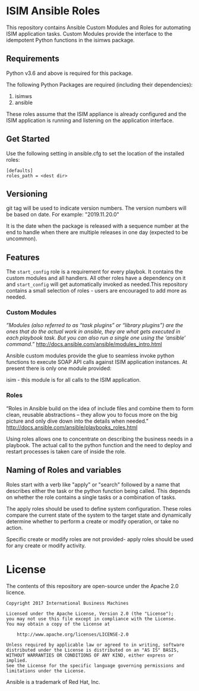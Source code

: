 # ISIM Ansible Roles

This repository contains Ansible Custom Modules and Roles for automating ISIM application tasks. Custom Modules provide
the interface to the idempotent Python functions in the isimws package.

## Requirements

Python v3.6 and above is required for this package.

The following Python Packages are required (including their dependencies):
1. isimws
2. ansible

These roles assume that the ISIM appliance is already configured and the ISIM application is running and listening on
the application interface.


## Get Started

Use the following setting in ansible.cfg to set the location of the installed roles:
```
[defaults]
roles_path = <dest dir>
```

## Versioning

git tag will be used to indicate version numbers. The version numbers will be based on date. For example: "2019.11.20.0"

It is the date when the package is released with a sequence number at the end to handle when there are
multiple releases in one day (expected to be uncommon).

## Features

The `start_config` role is a requirement for every playbok. It contains the custom modules and all handlers. All other
roles have a dependency on it and `start_config` will get automatically invoked as needed.This repository contains a
small selection of roles - users are encouraged to add more as needed.

### Custom Modules
_”Modules (also referred to as “task plugins” or “library plugins”) are the ones that do the actual work in ansible,
they are what gets executed in each playbook task. But you can also run a single one using the ‘ansible’ command.”_
http://docs.ansible.com/ansible/modules_intro.html

Ansible custom modules provide the glue to seamless invoke python functions to execute SOAP API calls against ISIM
application instances. At present there is only one module provided:

isim - this module is for all calls to the ISIM application.

### Roles
“Roles in Ansible build on the idea of include files and combine them to form clean, reusable abstractions – they allow
you to focus more on the big picture and only dive down into the details when needed.”
http://docs.ansible.com/ansible/playbooks_roles.html

Using roles allows one to concentrate on describing the business needs in a playbook. The actual call to the python
function and the need to deploy and restart processes is taken care of inside the role.

## Naming of Roles and variables
Roles start with a verb like "apply" or "search" followed by a name that describes either the task or the python function
being called. This depends on whether the role contains a single tasks or a combination of tasks.

The apply roles should be used to define system configuration. These roles compare the current state of the system to
the target state and dynamically determine whether to perform a create or modify operation, or take no action.

Specific create or modify roles are not provided- apply roles should be used for any create or modify activity.

# License

The contents of this repository are open-source under the Apache 2.0 licence.

```
Copyright 2017 International Business Machines

Licensed under the Apache License, Version 2.0 (the "License");
you may not use this file except in compliance with the License.
You may obtain a copy of the License at

    http://www.apache.org/licenses/LICENSE-2.0

Unless required by applicable law or agreed to in writing, software
distributed under the License is distributed on an "AS IS" BASIS,
WITHOUT WARRANTIES OR CONDITIONS OF ANY KIND, either express or implied.
See the License for the specific language governing permissions and
limitations under the License.
```

Ansible is a trademark of Red Hat, Inc.
